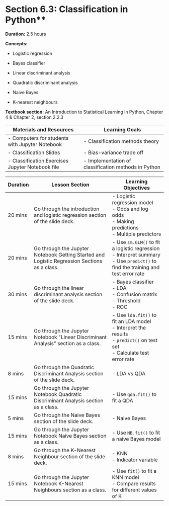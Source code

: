 # Section 6.3: Classification in Python**

**Duration:** 2.5 hours

**Concepts:**

-   Logistic regression

-   Bayes classifier

-   Linear discriminant analysis

-   Quadratic discriminant analysis

-   Naive Bayes

-   K-nearest neighbours

**Textbook section:** An Introduction to Statistical Learning in Python, Chapter 4 & Chapter 2, section 2.2.3

| Materials and Resources                         | Learning Goals                                               |
|-------------------------------------------------|--------------------------------------------------------------|
| - Computers for students with Jupyter Notebook | - Classification methods theory                              |
| - Classification Slides                         | - Bias-variance trade off                                    |
| - Classification Exercises Jupyter Notebook file | - Implementation of classification methods in Python        |

| Duration | Lesson Section                                            | Learning Objectives                                         |
|----------|-----------------------------------------------------------|-------------------------------------------------------------|
| 20 mins  | Go through the introduction and logistic regression section of the slide deck. | - Logistic regression model<br>- Odds and log odds<br>- Making predictions<br>- Multiple predictors |
| 20 mins  | Go through the Jupyter Notebook Getting Started and Logistic Regression Sections as a class. | - Use `sm.GLM()` to fit a logistic regression<br>- Interpret summary<br>- Use `predict()` to find the training and test error rate |
| 30 mins  | Go through the linear discriminant analysis section of the slide deck. | - Bayes classifier<br>- LDA<br>- Confusion matrix<br>- Threshold<br>- ROC |
| 15 mins  | Go through the Jupyter Notebook "Linear Discriminant Analysis" section as a class. | - Use `lda.fit()` to fit an LDA model<br>- Interpret the results<br>- `predict()` on test set<br>- Calculate test error rate |
| 8 mins   | Go through the Quadratic Discriminant Analysis section of the slide deck. | - LDA vs QDA |
| 15 mins  | Go through the Jupyter Notebook Quadratic Discriminant Analysis section as a class. | - Use `qda.fit()` to fit a QDA |
| 5 mins   | Go through the Naive Bayes section of the slide deck.    | - Naive Bayes                                                |
| 15 mins  | Go through the Jupyter Notebook Naive Bayes section as a class. | - Use `NB.fit()` to fit a naive Bayes model                  |
| 8 mins   | Go through the K-Nearest Neighbour section of the slide deck. | - KNN<br>- Indicator variable                                |
| 15 mins  | Go through the Jupyter Notebook K-Nearest Neighbours section as a class. | - Use `fit()` to fit a KNN model<br>- Compare results for different values of K |

